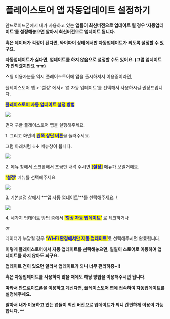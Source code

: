# 플레이스토어 앱 자동업데이트 설정하기

안드로이드폰에서 내가 사용하고 있는 **앱들이 최신버전으로 업데이트 될 경우 ‘자동업데이트’를 설정해놓으면 알아서 최신버전으로 업데이트 됩니다.**

**혹은 데이터가 걱정이 된다면, 와이파이 상태에서만 자동업데이트가 되도록 설정할 수 있구요.**

**자동업데이트가 싫다면, 업데이트를 하지 않음으로 설정할 수도 있어요. (그럼 업데이트가 안되겠지만요 ㅠㅠ)**

스윙 이용자분들 역시 플레이스토어에 앱을 출시하셔서 이용중이라면,

플레이스토어 앱 > ‘설정’ 에서> ‘앱 자동 업데이트’를 선택해서 사용하시길 권장드립니다.



<mark style="color:blue;">**플레이스토어 자동 업데이트 설정 방법**</mark>

![](https://s3.ap-northeast-2.amazonaws.com/swing2bucket/resource/image/help/5752cc9692c8ad19189c21a86437fc51.png)

먼저 구글 플레이스토어 앱을 실행해주세요.

1\. 그리고 화면의 <mark style="color:blue;">**왼쪽 상단 버튼**</mark>을 눌러주세요.

그럼 아래처럼 ↓↓  메뉴창이 뜹니다.

&#x20;

![](https://s3.ap-northeast-2.amazonaws.com/swing2bucket/resource/image/help/1a7c0f0b320800aafe8437899aa09ca9.png)

2\. 메뉴 창에서 스크롤해서 조금만 내려 주시면 <mark style="color:blue;">**\[설정]**</mark> 메뉴가 보일거에요.

<mark style="color:blue;">**‘설정’**</mark> 메뉴를 선택해주세요

&#x20;

![](https://s3.ap-northeast-2.amazonaws.com/swing2bucket/resource/image/help/d497d7915d12f8c177961ddd8af91bcf.png)

3\. 기본설정 창에서 **‘앱 자동 업데이트’**를 선택해주세요. \


![](https://s3.ap-northeast-2.amazonaws.com/swing2bucket/resource/image/help/3c5e098d0e6778f6d7d9ebcf2e1976d1.png)

4\. 세가지 업데이트 방법 중에서 <mark style="color:blue;">**‘항상 자동 업데이트’**</mark> 로 체크하거나

or&#x20;

데이터가 부담될 경우 <mark style="color:blue;">**‘Wi-Fi 환경에서만 자동 업데이트**</mark><mark style="color:blue;">’</mark>로 선택해주시면 완료됩니다.

**이렇게 플레이스토어에서 자동 업데이트를 선택해놓으면, 일일이 스토어로 이동하여 업데이트를 하지 않아도 되구요.**

**업데이트 건이 있으면 알라서 업데이트가 되니 너무 편리하죵\~!!**

**혹은 자동업데이트를 사용하지 않을 때에도 해당 방법을 이용해주시면 됩니다.**



**따라서 안드로이드폰을 이용하고 계신다면, 플레이스토어 앱에 접속하여 자동업데이트를 설정해주세요.**

**알아서 내가 이용하고 있는 앱들이 최신 버전으로 업데이트가 되니 간편하게 이용이 가능합니다. ^^**

